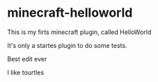 # minecraft-helloworld
This is my firts minecraft plugin, called HelloWorld

It's only a startes plugin to do some tests.

Best edit ever

I like tourtles